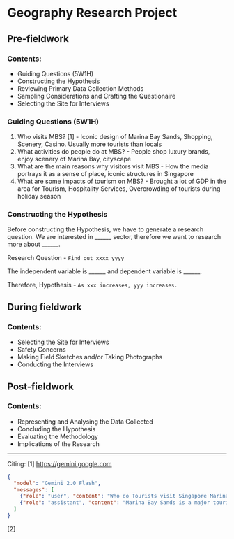 # Geography Research Project
## Pre-fieldwork

### Contents:
- Guiding Questions (5W1H)
- Constructing the Hypothesis
- Reviewing Primary Data Collection Methods
- Sampling Considerations and Crafting the Questionaire
- Selecting the Site for Interviews

### Guiding Questions (5W1H)
1. Who visits MBS? [1] - Iconic design of Marina Bay Sands, Shopping, Scenery, Casino. 
Usually more tourists than locals
2. What activities do people do at MBS? - People shop luxury brands, enjoy scenery of Marina Bay, cityscape
3. What are the main reasons why visitors visit MBS - How the media portrays it as a sense of place, 
iconic structures in Singapore
4. What are some impacts of tourism on MBS? - Brought a lot of GDP in the area for Tourism, Hospitality Services, 
Overcrowding of tourists during holiday season

### Constructing the Hypothesis
Before constructing the Hypothesis, we have to generate a research question.
We are interested in ______ sector, therefore we want to research more about ______.

Research Question - `Find out xxxx yyyy`



The independent variable is ______ and dependent variable is ______.

Therefore, Hypothesis - `As xxx increases, yyy increases.`

## During fieldwork

### Contents:
- Selecting the Site for Interviews
- Safety Concerns
- Making Field Sketches and/or Taking Photographs
- Conducting the Interviews

## Post-fieldwork

### Contents:
- Representing and Analysing the Data Collected
- Concluding the Hypothesis
- Evaluating the Methodology
- Implications of the Research

-----------------------------------------------------
Citing:
[1] https://gemini.google.com
```json
{
  "model": "Gemini 2.0 Flash",
  "messages": [
    {"role": "user", "content": "Who do Tourists visit Singapore Marina bay Sands"},
    {"role": "assistant", "content": "Marina Bay Sands is a major tourist draw in Singapore, and for good reason. Here's a breakdown of why it attracts so many visitors:\n\n* **Iconic Architecture and Views:**\n    * The unique design of the building, especially the SkyPark and infinity pool, is instantly recognizable and provides stunning panoramic views of Singapore's skyline.\n    * The SkyPark Observation Deck offers those breathtaking views to all visitors.\n* **Luxury and Entertainment:**\n    * It's a hub for luxury shopping at The Shoppes at Marina Bay Sands, featuring high-end brands.\n    * It boasts world-class dining experiences with restaurants by celebrity chefs.\n    * It offers entertainment options, including a casino and theater shows.\n* **Unique Attractions:**\n    * The infinity pool is a major draw, offering a one-of-a-kind swimming experience (though it's reserved for hotel guests).\n    * The ArtScience Museum provides engaging and interactive exhibits.\n    * The Spectra light and water show is a free and captivating nightly attraction.\n* **Location:**\n    * Its location in the heart of Marina Bay makes it easily accessible and close to other popular attractions like Gardens by the Bay.\n\nIn essence, Marina Bay Sands offers a blend of luxury, entertainment, and stunning visuals, making it a must-visit destination for tourists in Singapore.\n"}
  ]
}
```
[2]
